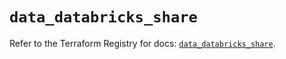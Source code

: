 # `data_databricks_share`

Refer to the Terraform Registry for docs: [`data_databricks_share`](https://registry.terraform.io/providers/databricks/databricks/1.53.0/docs/data-sources/share).
